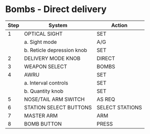 # Bombs - Direct delivery

| Step | System                     | Action          |
|------|----------------------------|-----------------|
| 1    | OPTICAL SIGHT              | SET             |
|      | a. Sight mode              | A/G             |
|      | b. Reticle depression knob | SET             |
| 2    | DELIVERY MODE KNOB         | DIRECT          |
| 3    | WEAPON SELECT              | BOMBS           |
| 4    | AWRU                       | SET             |
|      | a. Interval controls       | SET             |
|      | b. Quantity knob           | SET             |
| 5    | NOSE/TAIL ARM SWITCH       | AS REQ          |
| 6    | STATION SELECT BUTTONS     | SELECT STATIONS |
| 7    | MASTER ARM                 | ARM             |
| 8    | BOMB BUTTON                | PRESS           |

